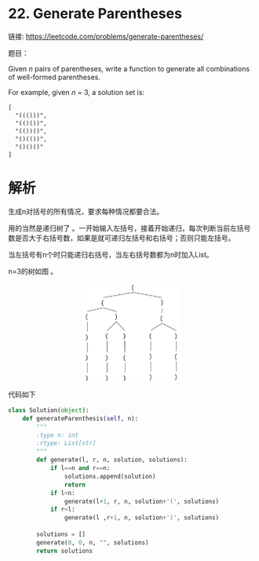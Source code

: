 # 22. Generate Parentheses

链接: https://leetcode.com/problems/generate-parentheses/

题目：

Given *n* pairs of parentheses, write a function to generate all combinations of well-formed parentheses.

For example, given *n* = 3, a solution set is:

```
[
  "((()))",
  "(()())",
  "(())()",
  "()(())",
  "()()()"
]
```



# 解析

生成n对括号的所有情况，要求每种情况都要合法。

用的当然是递归树了 。一开始输入左括号，接着开始递归，每次判断当前左括号数是否大于右括号数，如果是就可递归左括号和右括号；否则只能左括号。 

当左括号有n个时只能递归右括号，当左右括号数都为n时加入List。

n=3的树如图 。

<div align="center"><img src="../_image/22_1.png" height="200" width="200" /></div>

代码如下

```python
class Solution(object):
    def generateParenthesis(self, n):
        """
        :type n: int
        :rtype: List[str]
        """
        def generate(l, r, n, solution, solutions):
            if l==n and r==n:
                solutions.append(solution)
                return
            if l<n:
                generate(l+1, r, n, solution+'(', solutions)
            if r<l:
                generate(l ,r+1, n, solution+')', solutions)
        
        solutions = []
        generate(0, 0, n, "", solutions)
        return solutions
```

